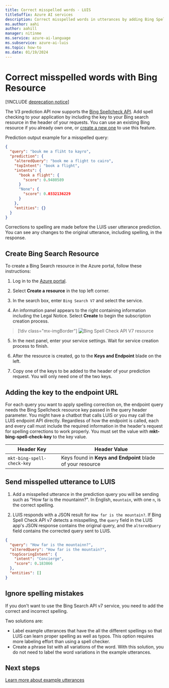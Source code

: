 ```yaml
---
title: Correct misspelled words - LUIS
titleSuffix: Azure AI services
description: Correct misspelled words in utterances by adding Bing Spell Check API V7 to LUIS endpoint queries.
ms.author: aahi
author: aahill
manager: nitinme
ms.service: azure-ai-language
ms.subservice: azure-ai-luis
ms.topic: how-to
ms.date: 01/19/2024
---
```


# Correct misspelled words with Bing Resource

[!INCLUDE [deprecation notice](./includes/deprecation-notice.md)]


The V3 prediction API now supports the [Bing Spellcheck API](/bing/search-apis/bing-spell-check/overview). Add spell checking to your application by including the key to your Bing search resource in the header of your requests. You can use an existing Bing resource if you already own one, or [create a new one](https://portal.azure.com/#create/Microsoft.BingSearch) to use this feature. 

Prediction output example for a misspelled query:

```json
{
  "query": "bouk me a fliht to kayro",
  "prediction": {
    "alteredQuery": "book me a flight to cairo",
    "topIntent": "book a flight",
    "intents": {
      "book a flight": {
        "score": 0.9480589
      }
      "None": {
        "score": 0.0332136229
      }
    },
    "entities": {}
  }
}
```

Corrections to spelling are made before the LUIS user utterance prediction. You can see any changes to the original utterance, including spelling, in the response.

## Create Bing Search Resource

To create a Bing Search resource in the Azure portal, follow these instructions:

1. Log in to the [Azure portal](https://portal.azure.com).

2. Select **Create a resource** in the top left corner.

3. In the search box, enter `Bing Search V7` and select the service.

4. An information panel appears to the right containing information including the Legal Notice. Select **Create** to begin the subscription creation process.

> [!div class="mx-imgBorder"]
> ![Bing Spell Check API V7 resource](./media/luis-tutorial-bing-spellcheck/bing-search-resource-portal.png)

5. In the next panel, enter your service settings. Wait for service creation process to finish.

6. After the resource is created, go to the **Keys and Endpoint** blade on the left. 

7. Copy one of the keys to be added to the header of your prediction request. You will only need one of the two keys.

<!--
## Using the key in LUIS test panel
There are two places in LUIS to use the key. The first is in the [test panel](how-to/train-test.md#view-bing-spell-check-corrections-in-test-panel). The key isn't saved into LUIS but instead is a session variable. You need to set the key every time you want the test panel to apply the Bing Spell Check API v7 service to the utterance. See [instructions](how-to/train-test.md#view-bing-spell-check-corrections-in-test-panel) in the test panel for setting the key.
-->


## Adding the key to the endpoint URL
For each query you want to apply spelling correction on, the endpoint query needs the Bing Spellcheck resource key passed in the query header parameter. You might have a chatbot that calls LUIS or you may call the LUIS endpoint API directly. Regardless of how the endpoint is called, each and every call must include the required information in the header's request for spelling corrections to work properly. You must set the value with **mkt-bing-spell-check-key** to the key value.

|Header Key|Header Value|
|--|--|
|`mkt-bing-spell-check-key`|Keys found in **Keys and Endpoint** blade of your resource|

## Send misspelled utterance to LUIS
1. Add a misspelled utterance in the prediction query you will be sending such as "How far is the mountainn?". In English, `mountain`, with one `n`, is the correct spelling.

2. LUIS responds with a JSON result for `How far is the mountain?`. If Bing Spell Check API v7 detects a misspelling, the `query` field in the LUIS app's JSON response contains the original query, and the `alteredQuery` field contains the corrected query sent to LUIS.

```json
{
  "query": "How far is the mountainn?",
  "alteredQuery": "How far is the mountain?",
  "topScoringIntent": {
    "intent": "Concierge",
    "score": 0.183866
  },
  "entities": []
}
```

## Ignore spelling mistakes

If you don't want to use the Bing Search API v7 service, you need to add the correct and incorrect spelling.

Two solutions are:

* Label example utterances that have the all the different spellings so that LUIS can learn proper spelling as well as typos. This option requires more labeling effort than using a spell checker.
* Create a phrase list with all variations of the word. With this solution, you do not need to label the word variations in the example utterances.

## Next steps
[Learn more about example utterances](./how-to/entities.md)
